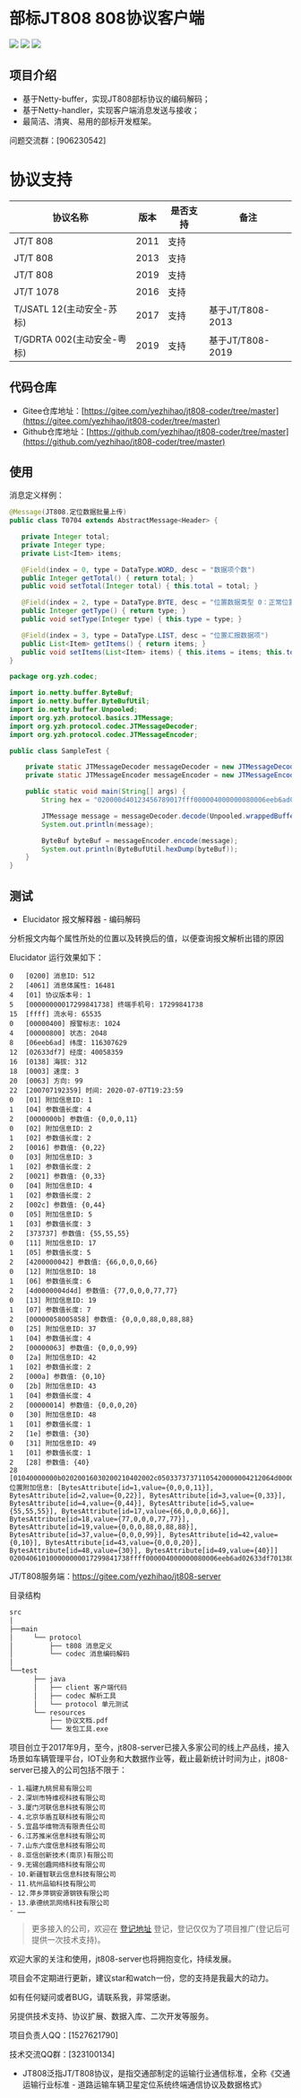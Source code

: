 部标JT808 808协议客户端
====================

<p>
    <img src="https://img.shields.io/badge/JDK-1.8+-green.svg"></img>
    <img src="https://img.shields.io/badge/License-Apache 2.0-green.svg"></img>
    <img src="https://img.shields.io/badge/QQ群-906230542-blue"></img>
</p>

## 项目介绍
* 基于Netty-buffer，实现JT808部标协议的编码解码；
* 基于Netty-handler，实现客户端消息发送与接收；
* 最简洁、清爽、易用的部标开发框架。

问题交流群：[906230542]

# 协议支持
|协议名称|版本|是否支持|备注|
|---|---|---|---|
|JT/T 808|2011|支持|
|JT/T 808|2013|支持|
|JT/T 808|2019|支持|
|JT/T 1078|2016|支持|
|T/JSATL 12(主动安全-苏标)|2017|支持|基于JT/T808-2013|
|T/GDRTA 002(主动安全-粤标)|2019|支持|基于JT/T808-2019|

## 代码仓库
* Gitee仓库地址：[https://gitee.com/yezhihao/jt808-coder/tree/master](https://gitee.com/yezhihao/jt808-coder/tree/master)
* Github仓库地址：[https://github.com/yezhihao/jt808-coder/tree/master](https://github.com/yezhihao/jt808-coder/tree/master)


## 使用
消息定义样例：
 ```java
@Message(JT808.定位数据批量上传)
public class T0704 extends AbstractMessage<Header> {

    private Integer total;
    private Integer type;
    private List<Item> items;

    @Field(index = 0, type = DataType.WORD, desc = "数据项个数")
    public Integer getTotal() { return total; }
    public void setTotal(Integer total) { this.total = total; }

    @Field(index = 2, type = DataType.BYTE, desc = "位置数据类型 0：正常位置批量汇报，1：盲区补报")
    public Integer getType() { return type; }
    public void setType(Integer type) { this.type = type; }

    @Field(index = 3, type = DataType.LIST, desc = "位置汇报数据项")
    public List<Item> getItems() { return items; }    
    public void setItems(List<Item> items) { this.items = items; this.total = items.size(); }
}
```

```java
package org.yzh.codec;

import io.netty.buffer.ByteBuf;
import io.netty.buffer.ByteBufUtil;
import io.netty.buffer.Unpooled;
import org.yzh.protocol.basics.JTMessage;
import org.yzh.protocol.codec.JTMessageDecoder;
import org.yzh.protocol.codec.JTMessageEncoder;

public class SampleTest {

    private static JTMessageDecoder messageDecoder = new JTMessageDecoder("org.yzh.protocol");
    private static JTMessageEncoder messageEncoder = new JTMessageEncoder("org.yzh.protocol");

    public static void main(String[] args) {
        String hex = "020000d40123456789017fff000004000000080006eeb6ad02633df7013800030063200707192359642f000000400101020a0a02010a1e00640001b2070003640e200707192359000100000061646173200827111111010101652f000000410202020a0000000a1e00c8000516150006c81c20070719235900020000000064736d200827111111020202662900000042031e012c00087a23000a2c2a200707192359000300000074706d732008271111110303030067290000004304041e0190000bde31000d90382007071923590004000000006273642008271111110404049d";

        JTMessage message = messageDecoder.decode(Unpooled.wrappedBuffer(ByteBufUtil.decodeHexDump(hex)));
        System.out.println(message);

        ByteBuf byteBuf = messageEncoder.encode(message);
        System.out.println(ByteBufUtil.hexDump(byteBuf));
    }
}
```

## 测试
* Elucidator 报文解释器 - 编码解码

分析报文内每个属性所处的位置以及转换后的值，以便查询报文解析出错的原因

Elucidator 运行效果如下：
```
0	[0200] 消息ID: 512
2	[4061] 消息体属性: 16481
4	[01] 协议版本号: 1
5	[00000000017299841738] 终端手机号: 17299841738
15	[ffff] 流水号: 65535
0	[00000400] 报警标志: 1024
4	[00000800] 状态: 2048
8	[06eeb6ad] 纬度: 116307629
12	[02633df7] 经度: 40058359
16	[0138] 海拔: 312
18	[0003] 速度: 3
20	[0063] 方向: 99
22	[200707192359] 时间: 2020-07-07T19:23:59
0	[01] 附加信息ID: 1
1	[04] 参数值长度: 4
2	[0000000b] 参数值: {0,0,0,11}
0	[02] 附加信息ID: 2
1	[02] 参数值长度: 2
2	[0016] 参数值: {0,22}
0	[03] 附加信息ID: 3
1	[02] 参数值长度: 2
2	[0021] 参数值: {0,33}
0	[04] 附加信息ID: 4
1	[02] 参数值长度: 2
2	[002c] 参数值: {0,44}
0	[05] 附加信息ID: 5
1	[03] 参数值长度: 3
2	[373737] 参数值: {55,55,55}
0	[11] 附加信息ID: 17
1	[05] 参数值长度: 5
2	[4200000042] 参数值: {66,0,0,0,66}
0	[12] 附加信息ID: 18
1	[06] 参数值长度: 6
2	[4d0000004d4d] 参数值: {77,0,0,0,77,77}
0	[13] 附加信息ID: 19
1	[07] 参数值长度: 7
2	[00000058005858] 参数值: {0,0,0,88,0,88,88}
0	[25] 附加信息ID: 37
1	[04] 参数值长度: 4
2	[00000063] 参数值: {0,0,0,99}
0	[2a] 附加信息ID: 42
1	[02] 参数值长度: 2
2	[000a] 参数值: {0,10}
0	[2b] 附加信息ID: 43
1	[04] 参数值长度: 4
2	[00000014] 参数值: {0,0,0,20}
0	[30] 附加信息ID: 48
1	[01] 参数值长度: 1
2	[1e] 参数值: {30}
0	[31] 附加信息ID: 49
1	[01] 参数值长度: 1
2	[28] 参数值: {40}
28	[01040000000b02020016030200210402002c05033737371105420000004212064d0000004d4d1307000000580058582504000000632a02000a2b040000001430011e310128] 位置附加信息: [BytesAttribute[id=1,value={0,0,0,11}], BytesAttribute[id=2,value={0,22}], BytesAttribute[id=3,value={0,33}], BytesAttribute[id=4,value={0,44}], BytesAttribute[id=5,value={55,55,55}], BytesAttribute[id=17,value={66,0,0,0,66}], BytesAttribute[id=18,value={77,0,0,0,77,77}], BytesAttribute[id=19,value={0,0,0,88,0,88,88}], BytesAttribute[id=37,value={0,0,0,99}], BytesAttribute[id=42,value={0,10}], BytesAttribute[id=43,value={0,0,0,20}], BytesAttribute[id=48,value={30}], BytesAttribute[id=49,value={40}]]
020040610100000000017299841738ffff000004000000080006eeb6ad02633df701380003006320070719235901040000000b02020016030200210402002c05033737371105420000004212064d0000004d4d1307000000580058582504000000632a02000a2b040000001430011e31012863
```

JT/T808服务端：https://gitee.com/yezhihao/jt808-server

目录结构
```sh
src
│      
├──main
│     └── protocol
│         ├── t808 消息定义
│         └── codec 消息编码解码
│         
└──test
      ├── java
      │   ├── client 客户端代码
      │   ├── codec 解析工具
      │   └── protocol 单元测试
      └── resources
          ├── 协议文档.pdf
          └── 发包工具.exe
 ```

项目创立于2017年9月，至今，jt808-server已接入多家公司的线上产品线，接入场景如车辆管理平台，IOT业务和大数据作业等，截止最新统计时间为止，jt808-server已接入的公司包括不限于：

	- 1.福建九桃贸易有限公司
	- 2.深圳市特维视科技有限公司
	- 3.厦门河联信息科技有限公司
	- 4.北京华盾互联科技有限公司
	- 5.宜昌华维物流有限责任公司
	- 6.江苏推米信息科技有限公司
	- 7.山东六度信息科技有限公司
	- 8.亚信创新技术(南京)有限公司
	- 9.无锡创趣网络科技有限公司
	- 10.新疆智联云信息科技有限公司
	- 11.杭州品铂科技有限公司
	- 12.萍乡萍钢安源钢铁有限公司
	- 13.承德统凯网络科技有限公司
    - ……

> 更多接入的公司，欢迎在 [登记地址](https://gitee.com/yezhihao/jt808-server/issues/I36WKD ) 登记，登记仅仅为了项目推广(登记后可提供一次技术支持)。

欢迎大家的关注和使用，jt808-server也将拥抱变化，持续发展。

项目会不定期进行更新，建议star和watch一份，您的支持是我最大的动力。

如有任何疑问或者BUG，请联系我，非常感谢。

另提供技术支持、协议扩展、数据入库、二次开发等服务。

项目负责人QQ：[1527621790]

技术交流QQ群：[323100134]

- JT808泛指JT/T808协议，是指交通部制定的运输行业通信标准，全称《交通运输行业标准 - 道路运输车辆卫星定位系统终端通信协议及数据格式》
